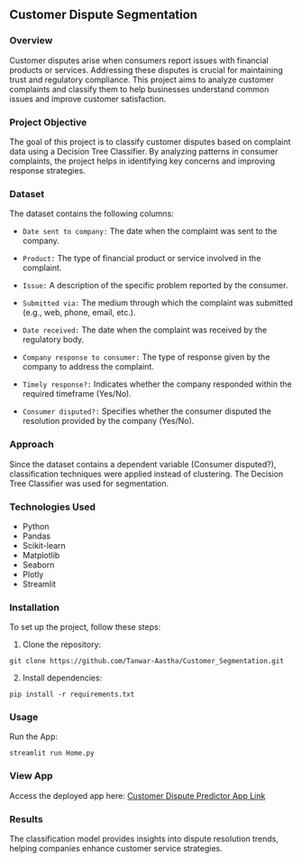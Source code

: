 ## Customer Dispute Segmentation

### Overview

Customer disputes arise when consumers report issues with financial products or services. Addressing these disputes is crucial for maintaining trust and regulatory compliance. This project aims to analyze customer complaints and classify them to help businesses understand common issues and improve customer satisfaction.

### Project Objective

The goal of this project is to classify customer disputes based on complaint data using a Decision Tree Classifier. By analyzing patterns in consumer complaints, the project helps in identifying key concerns and improving response strategies.

### Dataset

The dataset contains the following columns:

- `Date sent to company:` The date when the complaint was sent to the company.
- `Product:` The type of financial product or service involved in the complaint.

- `Issue:` A description of the specific problem reported by the consumer.

- `Submitted via:` The medium through which the complaint was submitted (e.g., web, phone, email, etc.).

- `Date received:` The date when the complaint was received by the regulatory body.

- `Company response to consumer:` The type of response given by the company to address the complaint.

- `Timely response?:` Indicates whether the company responded within the required timeframe (Yes/No).

- `Consumer disputed?:` Specifies whether the consumer disputed the resolution provided by the company (Yes/No).

### Approach

Since the dataset contains a dependent variable (Consumer disputed?), classification techniques were applied instead of clustering. The Decision Tree Classifier was used for segmentation.

### Technologies Used

- Python
- Pandas
- Scikit-learn
- Matplotlib
- Seaborn
- Plotly
- Streamlit

### Installation

To set up the project, follow these steps:

1. Clone the repository:

```
git clone https://github.com/Tanwar-Aastha/Customer_Segmentation.git
```
2. Install dependencies:
```
pip install -r requirements.txt
```

### Usage

Run the App:
```
streamlit run Home.py
```

### View App
Access the deployed app here: [Customer Dispute Predictor App Link](https://customersegmentation-f82qy4qucfyuv2jfzkqeep.streamlit.app/)

### Results

The classification model provides insights into dispute resolution trends, helping companies enhance customer service strategies.

